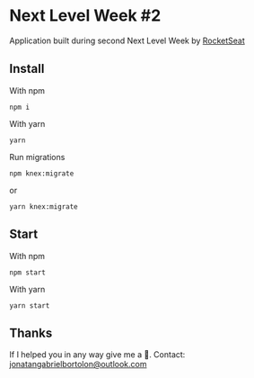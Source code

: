 # Next Level Week #2

Application built during second Next Level Week by [RocketSeat](https://rocketseat.com.br)

## Install

With npm

    npm i

With yarn

    yarn

Run migrations

    npm knex:migrate

or

    yarn knex:migrate

## Start

With npm

    npm start

With yarn

    yarn start

## Thanks

If I helped you in any way give me a 🌟. Contact: [jonatangabrielbortolon@outlook.com](mailto:jonatangabrielbortolon@outlook.com)
